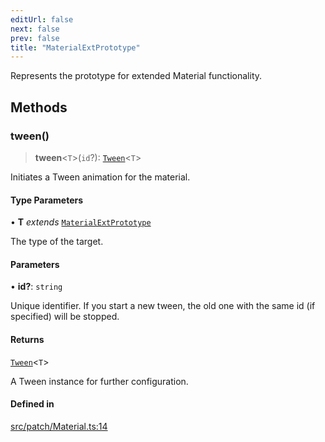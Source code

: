 ```yaml
---
editUrl: false
next: false
prev: false
title: "MaterialExtPrototype"
---
```


Represents the prototype for extended Material functionality.

## Methods

### tween()

> **tween**\<`T`\>(`id`?): [`Tween`](/three.ez/api/classes/tween/)\<`T`\>

Initiates a Tween animation for the material.

#### Type Parameters

• **T** *extends* [`MaterialExtPrototype`](/three.ez/api/interfaces/materialextprototype/)

The type of the target.

#### Parameters

• **id?**: `string`

Unique identifier. If you start a new tween, the old one with the same id (if specified) will be stopped.

#### Returns

[`Tween`](/three.ez/api/classes/tween/)\<`T`\>

A Tween instance for further configuration.

#### Defined in

[src/patch/Material.ts:14](https://github.com/agargaro/three.ez/blob/6a659b7871154988e88d8973e76bf92863e7cc6e/src/patch/Material.ts#L14)
